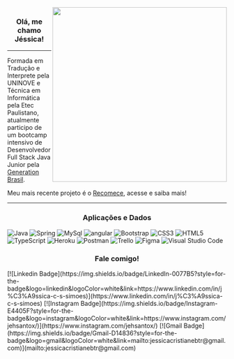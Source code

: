 <img align="right" width="400" height="400" src="https://i.imgur.com/dwK5KH4.png">
 
<h3 align="center">
  Olá, me chamo Jéssica!
</h3>

---
 
Formada em Tradução e Interprete pela UNINOVE e Técnica em Informática pela Etec Paulistano, atualmente participo de um bootcamp intensivo de Desenvolvedor Full Stack Java Junior pela [Generation Brasil](https://brazil.generation.org). 

Meu mais recente projeto é o [Recomece](https://recomece.herokuapp.com/#/menu), acesse e saiba mais!

---

<h3 align="center">Aplicações e Dados</h3>
<p align="left"> <a> <img src="https://img.shields.io/badge/Java-ED8B00?style=for-the-badge&logo=java&logoColor=white" alt="Java"/> </a> <a> <img src="https://img.shields.io/badge/Spring-6DB33F?style=for-the-badge&logo=spring&logoColor=white" alt="Spring"/> </a> <a> <img src="https://img.shields.io/badge/MySQL-00000F?style=for-the-badge&logo=mysql&logoColor=white" alt="MySql"/> </a> <a> 
 <a> <img src="https://img.shields.io/badge/Angular-DD0031?style=for-the-badge&logo=angular&logoColor=white" alt="angular"/> </a> 
 <a> <img src="https://img.shields.io/badge/Bootstrap-563D7C?style=for-the-badge&logo=bootstrap&logoColor=white" alt="Bootstrap"/> </a> 
 <a> <img src="https://img.shields.io/badge/CSS3-1572B6?style=for-the-badge&logo=css3&logoColor=white" alt="CSS3"/> </a>
 <a> <img src="https://img.shields.io/badge/HTML5-E34F26?style=for-the-badge&logo=html5&logoColor=white" alt="HTML5"/> </a>
 <a> <img src="https://img.shields.io/badge/TypeScript-007ACC?style=for-the-badge&logo=typescript&logoColor=white" alt="TypeScript"/> </a> 
 <a> <img src="https://img.shields.io/badge/Heroku-430098?style=for-the-badge&logo=heroku&logoColor=white" alt="Heroku"/> </a>  
 <a> <img src="https://img.shields.io/badge/-Postman-333333?style=flat&logo=postman" alt="Postman"/> </a>
 <a> <img src="https://img.shields.io/badge/-Trello-333333?style=flat&logo=trello&logoColor=007ACC" alt="Trello"/> </a>
 <a> <img src="https://img.shields.io/badge/-Figma-333333?style=flat&logo=figma&logoColor=007ACC" alt="Figma"/> </a>
 <a> <img src="https://img.shields.io/badge/-Eclipse-333333?style=flat&logo=eclipse-ide&logoColor=2C2255" alt="Visual Studio Code"/> </a>
 
 </p> 
 
<h3 align="center">Fale comigo!</h3> 
[![Linkedin Badge](https://img.shields.io/badge/LinkedIn-0077B5?style=for-the-badge&logo=linkedin&logoColor=white&link=https://www.linkedin.com/in/j%C3%A9ssica-c-s-simoes)](https://www.linkedin.com/in/j%C3%A9ssica-c-s-simoes)
[![Instagram Badge](https://img.shields.io/badge/Instagram-E4405F?style=for-the-badge&logo=instagram&logoColor=white&link=https://www.instagram.com/jehsantox/)](https://www.instagram.com/jehsantox/)
[![Gmail Badge](https://img.shields.io/badge/Gmail-D14836?style=for-the-badge&logo=gmail&logoColor=white&link=mailto:jessicacristianebtr@gmail.com)](mailto:jessicacristianebtr@gmail.com)

